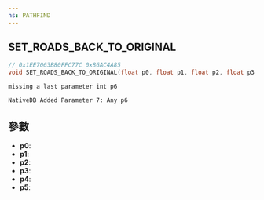 ```yaml
---
ns: PATHFIND
---
```

## SET_ROADS_BACK_TO_ORIGINAL

```c
// 0x1EE7063B80FFC77C 0x86AC4A85
void SET_ROADS_BACK_TO_ORIGINAL(float p0, float p1, float p2, float p3, float p4, float p5);
```

```
missing a last parameter int p6  
```

```
NativeDB Added Parameter 7: Any p6
```

## 參數
* **p0**: 
* **p1**: 
* **p2**: 
* **p3**: 
* **p4**: 
* **p5**: 

